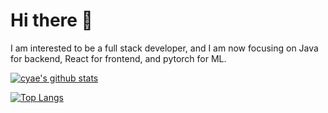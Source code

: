 # Hi there 👋

I am interested to be a full stack developer, and I am now focusing on Java for backend, React for frontend, and pytorch for ML.

[![cyae's github stats](https://github-readme-stats-cyae.vercel.app/api?username=cyae&show_icons=true&theme=transparent&count_private=true&include_all_commits=true&card_width=350&exclude_repo=github-readme-stats)](https://github.com/cyae)

[![Top Langs](https://github-readme-stats-cyae.vercel.app/api/top-langs/?username=cyae&layout=compact&theme=transparent&langs_count=10&card_width=438&exclude_repo=github-readme-stats)](https://github.com/cyae)

